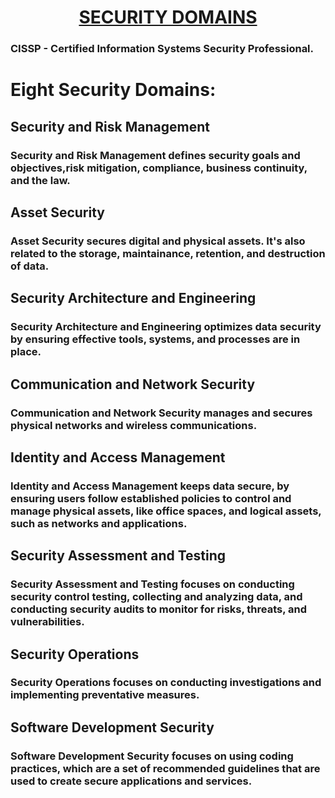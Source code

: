 <h1 style="text-align: center;text-decoration:underline;">SECURITY DOMAINS</h1>

### CISSP - Certified Information Systems Security Professional.

# Eight Security Domains:

## Security and Risk Management
### Security and Risk Management defines security goals and objectives,risk mitigation, compliance, business continuity, and the law.

## Asset Security
### Asset Security secures digital and physical assets. It's also related to the storage, maintainance, retention, and destruction of data.

## Security Architecture and Engineering
### Security Architecture and Engineering optimizes data security by ensuring effective tools, systems, and processes are in place.

## Communication and Network Security
### Communication and Network Security manages and secures physical networks and wireless communications.

## Identity and Access Management
### Identity and Access Management keeps data secure, by ensuring users follow established policies to control and manage physical assets, like office spaces, and logical assets, such as networks and applications.

## Security Assessment and Testing
### Security Assessment and Testing focuses on conducting security control testing, collecting and analyzing data, and conducting security audits to monitor for risks, threats, and vulnerabilities.

## Security Operations
### Security Operations focuses on conducting investigations and implementing preventative measures.

## Software Development Security
### Software Development Security focuses on using coding practices, which are a set of recommended guidelines that are used to create secure applications and services.